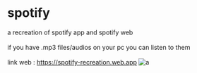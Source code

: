 # spotify

a recreation of spotify app and spotify web <br><br>
if you have .mp3 files/audios on your pc you can listen to them<br><br>
link web : https://spotify-recreation.web.app
![a](https://user-images.githubusercontent.com/66080281/97625699-99a8c580-1a07-11eb-94c7-6ce3c3400069.png)

